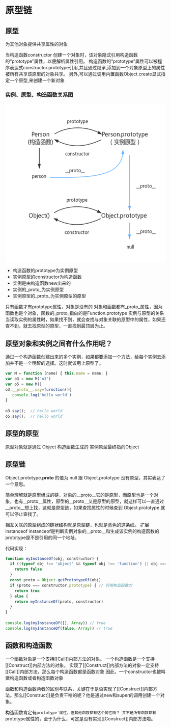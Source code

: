 # 原型链

## 原型
为其他对象提供共享属性的对象

当构造函数constructor 创建一个对象时，该对象隐式引用构造函数的“prototype”属性，以便解析属性引用。
构造函数的“prototype”属性可以被程序表达式constructor.prototype引用,并且通过继承,添加到一个对象原型上的属性被所有共享该原型的对象共享。
另外,可以通过调用内置函数Object.create显式指定一个原型,来创建一个新对象

### 实例、原型、构造函数关系图

<img src="img/19(1).png" height = "500" align=center />

* 构造函数的prototype为实例原型
* 实例原型的constructor为构造函数
* 实例是由构造函数new出来的
* 实例的_proto_为实例原型
* 实例原型的_proto_为实例原型的原型

只有函数才有prototype属性，对象是没有的
对象和函数都有_proto_属性，因为函数也是个对象，函数的_proto_指向的是Function.prototype
实例与原型的关系
当读取实例的属性时，如果找不到，就会查找与对象关联的原型中的属性，如果还查不到，就去找原型的原型，一直找到最顶层为止。

## 原型对象和实例之间有什么作用呢？
通过一个构造函数创建出来的多个实例，如果都要添加一个方法，给每个实例去添加并不是一个明智的选择。这时就该用上原型了。
```js
var M = function (name) { this.name = name; }
var o3 = new M('o3')
var o5 = new M()
o3.__proto__.say=furnction(){
   console.log('hello world')
}

o3.say();  // hello world
o5.say();  // hello world
```

## 原型的原型
原型对象就是通过 Object 构造函数生成的
实例原型最终指向Object

## 原型链

Object.prototype.__proto__ 的值为 null 跟 Object.prototype 没有原型，其实表达了一个意思。

简单理解就是原型组成的链，对象的__proto__它的是原型，而原型也是一个对象，也有__proto__属性，原型的__proto__又是原型的原型，就这样可以一直通过__proto__想上找，这就是原型链，如果查找属性的时候查到 Object.prototype 就可以停止查找了。

相互关联的原型组成的链状结构就是原型链，也就是蓝色的这条线。
扩展 instanceof
instanceof是判断实例对象的__proto__和生成该实例的构造函数的prototype是不是引用的同一个地址。

代码实现：
```js
function myInstanceOf(obj, constructor) {
  if ((typeof obj !== 'object' && typeof obj !== 'function') || obj === null) {
    return false
  }
  const proto = Object.getPrototypeOf(obj)
  if (proto === constructor.prototype) { // 利用构造函数的
    return true
  } else {
    return myInstanceOf(proto, constructor)
  }
}

console.log(myInstanceOf([], Array)) // true
console.log(myInstanceOf(false, Array)) // true
```

## 函数和构造函数
一个函数对象是一个支持[[Call]]内部方法的对象。
一个构造函数是一个支持[[Construct]]内部方法的对象。
实现了[[Construct]]内部方法的对象一定支持[[Call]]内部方法，那么每个构造函数都是函数对象
因此，一个constructor也被叫做构造函数或者构造函数对象

函数和构造函数两者的区别与联系，关键在于是否实现了[[Construct]]内部方法。那么[[Construct]]是负责干啥的呢？他是通过new和super的调用创建一个对象。

构造函数肯定有``prototype`属性，但其他函数都有这个属性吗？
并不是所有函数都有``prototype属性的，至于为什么，可定是没有实现[[Construct]]内部方法啦。